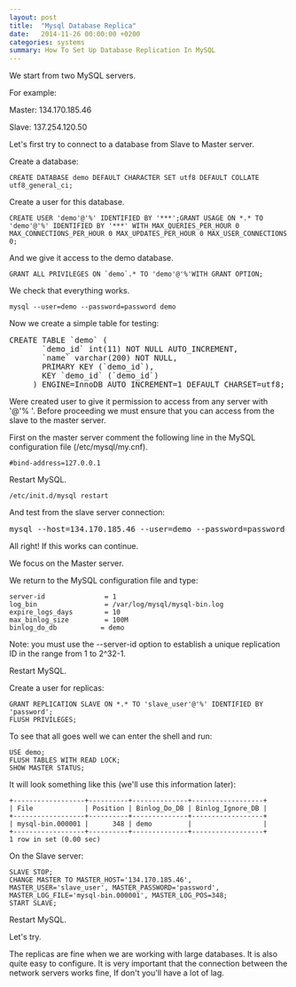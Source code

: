 ```yaml
---
layout: post
title:  "Mysql Database Replica"
date:   2014-11-26 00:00:00 +0200
categories: systems
summary: How To Set Up Database Replication In MySQL
---
```


We start from two MySQL servers.

For example:

Master:
134.170.185.46

Slave:
137.254.120.50

Let's first try to connect to a database from Slave to Master server.

Create a database:

<pre><code>CREATE DATABASE demo DEFAULT CHARACTER SET utf8 DEFAULT COLLATE utf8_general_ci;</code></pre>

Create a user for this database.

<pre><code>CREATE USER 'demo'@'%' IDENTIFIED BY '***';GRANT USAGE ON *.* TO 'demo'@'%' IDENTIFIED BY '***' WITH MAX_QUERIES_PER_HOUR 0 MAX_CONNECTIONS_PER_HOUR 0 MAX_UPDATES_PER_HOUR 0 MAX_USER_CONNECTIONS 0;</code></pre>

And we give it access to the demo database.

<pre><code>GRANT ALL PRIVILEGES ON `demo`.* TO 'demo'@'%'WITH GRANT OPTION;</code></pre>

We check that everything works.

<pre><code>mysql --user=demo --password=password demo</code></pre>

Now we create a simple table for testing:

<pre><code></code>CREATE TABLE `demo` (
       `demo_id` int(11) NOT NULL AUTO_INCREMENT,
       `name` varchar(200) NOT NULL,
       PRIMARY KEY (`demo_id`),
       KEY `demo_id` (`demo_id`)
     ) ENGINE=InnoDB AUTO_INCREMENT=1 DEFAULT CHARSET=utf8;</code></pre>

Were created user to give it permission to access from any server with '@'% '. Before proceeding we must ensure that you can access from the slave to the master server.

First on the master server comment the following line in the MySQL configuration file (/etc/mysql/my.cnf).

<pre><code>#bind-address=127.0.0.1</code></pre>

Restart MySQL.

<pre><code>/etc/init.d/mysql restart</code></pre>

And test from the slave server connection:

<pre><code></code>mysql --host=134.170.185.46 --user=demo --password=password demo</pre>

All right! If this works can continue.

We focus on the Master server.

We return to the MySQL configuration file and type:

<pre><code>server-id               = 1
log_bin                 = /var/log/mysql/mysql-bin.log
expire_logs_days        = 10
max_binlog_size         = 100M
binlog_do_db           = demo</code></pre>

Note: you must use the --server-id option to establish a unique replication ID in the range from 1 to 2^32-1.

Restart MySQL.

Create a user for replicas:

<pre><code>GRANT REPLICATION SLAVE ON *.* TO 'slave_user'@'%' IDENTIFIED BY 'password';
FLUSH PRIVILEGES;</code></pre>

To see that all goes well we can enter the shell and run:

<pre><code>USE demo;
FLUSH TABLES WITH READ LOCK;
SHOW MASTER STATUS;</code></pre>

It will look something like this (we'll use this information later):

<pre><code>+------------------+----------+--------------+------------------+
| File             | Position | Binlog_Do_DB | Binlog_Ignore_DB |
+------------------+----------+--------------+------------------+
| mysql-bin.000001 |      348 | demo         |                  |
+------------------+----------+--------------+------------------+
1 row in set (0.00 sec)</code></pre>

On the Slave server:

<pre><code>SLAVE STOP;
CHANGE MASTER TO MASTER_HOST='134.170.185.46', MASTER_USER='slave_user', MASTER_PASSWORD='password', MASTER_LOG_FILE='mysql-bin.000001', MASTER_LOG_POS=348;
START SLAVE;</code></pre>

Restart MySQL.

Let's try.

The replicas are fine when we are working with large databases. It is also quite easy to configure. It is very important that the connection between the network servers works fine, If don't you'll have a lot of lag.